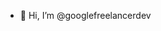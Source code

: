 - 👋 Hi, I’m @googlefreelancerdev

<!---
googlefreelancerdev/googlefreelancerdev is a ✨ special ✨ repository because its `README.md` (this file) appears on your GitHub profile.
You can click the Preview link to take a look at your changes.
--->
